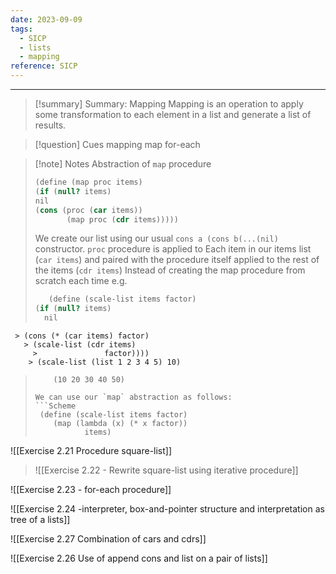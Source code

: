 ```yaml
---
date: 2023-09-09
tags:
  - SICP
  - lists
  - mapping
reference: SICP
---
```




---

>[!summary]  Summary: Mapping
>Mapping is an operation to apply some transformation to each element in a list and generate a list of results. 



>[!question] Cues
> mapping
> map
> for-each




>[!note]  Notes
>Abstraction of `map` procedure
>```Scheme
>(define (map proc items)
> (if (null? items)
> nil
> (cons (proc (car items))
>        (map proc (cdr items)))))
> ```
> We create our list using our usual `cons a (cons b(...(nil)` constructor. `proc` procedure is applied to Each item in our items list (`car items`) and paired with the procedure itself applied to the rest of the items (`cdr items`)
> Instead of creating the map procedure from scratch each time e.g. 
> ```Scheme
>    (define (scale-list items factor)
 > (if (null? items)
   >   nil
     > (cons (* (car items) factor)
       > (scale-list (cdr items) 
         >               factor))))
        > (scale-list (list 1 2 3 4 5) 10)
>         (10 20 30 40 50)
>   ```
>   We can use our `map` abstraction as follows:
>   ```Scheme
>    (define (scale-list items factor)
>       (map (lambda (x) (* x factor))
>              items)
>   ```



![[Exercise 2.21 Procedure square-list]]

>![[Exercise 2.22 - Rewrite square-list using iterative procedure]] 

![[Exercise 2.23 - for-each procedure]]

![[Exercise 2.24 -interpreter, box-and-pointer structure and interpretation as tree of a lists]]


![[Exercise 2.27 Combination of cars and cdrs]]



![[Exercise 2.26 Use of append cons and list on a pair of lists]]